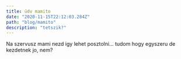 ```yaml
---
title: üdv mamito
date: "2020-11-15T22:12:03.284Z"
path: "blog/mamito"
description: "tetszik?"
---
```


Na szervusz mami nezd igy lehet posztolni... tudom hogy egyszeru de kezdetnek jo, nem?